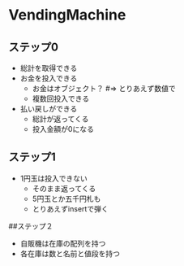 VendingMachine
==============


## ステップ0
- 総計を取得できる
- お金を投入できる
  - お金はオブジェクト？ #=> とりあえず数値で
  - 複数回投入できる
- 払い戻しができる
  - 総計が返ってくる
  - 投入金額が0になる

## ステップ1
- 1円玉は投入できない
  - そのまま返ってくる
  - 5円玉とか五千円札も
  - とりあえずinsertで弾く

##ステップ２
- 自販機は在庫の配列を持つ
- 各在庫は数と名前と値段を持つ
